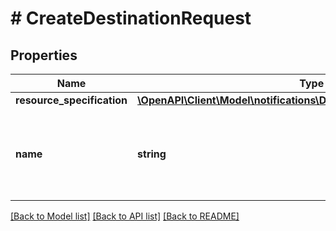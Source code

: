 # # CreateDestinationRequest

## Properties

Name | Type | Description | Notes
------------ | ------------- | ------------- | -------------
**resource_specification** | [**\OpenAPI\Client\Model\notifications\DestinationResourceSpecification**](DestinationResourceSpecification.md) |  |
**name** | **string** | A developer-defined name to help identify this destination. |

[[Back to Model list]](../../README.md#models) [[Back to API list]](../../README.md#endpoints) [[Back to README]](../../README.md)
